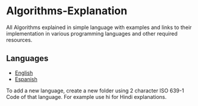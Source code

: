 # Algorithms-Explanation
All Algorithms explained in simple language with examples and links to their implementation in various programming languages and other required resources. 

## Languages
- [English](./en)
- [Espanish](./es)

To add a new language, create a new folder using 2 character ISO 639-1 Code of that language. For example use hi for Hindi explanations.
